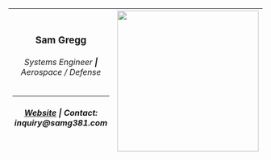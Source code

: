 | <h3> Sam Gregg </h3> <h6> Systems Engineer <b>\|</b> Aerospace / Defense </h6> <hr> <a href="http://www.samg381.com"> <h5>Website</a> <b>\|</b> Contact: inquiry&#8203;@samg381.com </h5> | <img src="https://github-readme-stats.vercel.app/api/top-langs/?username=Samg381&layout=donut-vertical&exclude_repo=Firefighter-Loadout-Configurator,Double-Pendulum-Solver,Full-State-Feedback-Controller,SimRip,Newegg-Bot" height="280px" /> <!-- Hide quick / duplicate projects --> |
| ------------- | ------------- |

